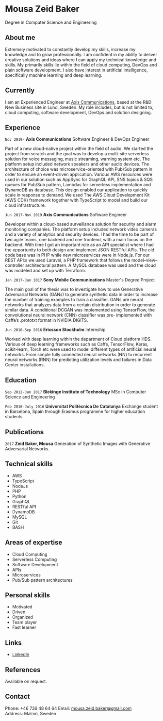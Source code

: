 # Mousa Zeid Baker
Degree in Computer Science and Engineering

## About me
Extremely motivated to constantly develop my skills, increase my knowledge
and to grow professionally. I am confident in my ability to deliver creative
solutions and ideas where I can apply my technical knowledge and skills. My
primarily skills lie within the field of cloud computing, DevOps and plain
software development. I also have interest in artificial intelligence,
specifically machine learning and deep learning.

## Currently

I am an Experienced Engineer at [Axis Communications](http://www.axis.com/),
based at the R&D New Business site in Lund, Sweden. My role includes, but is
not limited to, cloud computing, software development, DevOps and solution
designing.

## Experience
`Nov 2019-` __Axis Communications__ Software Engineer & DevOps Engineer

Part of a new cloud-native project within the field of audio. We started the
project from scratch and the goal was to develop a multi-site serverless
solution for voice messaging, music streaming, warning system etc. The
platform setup included network speakers and other audio devices. The
architecture of choice was microservice-oriented with Pub/Sub pattern in
order to ensure an event-driven application. Various AWS resources were used
in our solution such as AppSync for GraphQL API, SNS topics & SQS queues for
Pub/Sub pattern, Lambdas for serverless implementation and DynamoDB as
database. This design enabled our application to quickly scale in response to
demand. We used The AWS Cloud Development Kit (AWS CDK) framework together
with TypeScript to model and build our cloud infrastructure.

`Jun 2017-Nov 2019` __Axis Communications__ Software Engineer

Developer within a cloud-based surveillance solution for security and alarm
monitoring companies. The platform setup included network video cameras and a
variety of analytics and security devices. I had the time to be part of two
agile teams, one backend and one frontend, with a main focus on the backend.
With time I got an important role as an API specialist where I had the
opportunity to both design and implement JSON RESTful APIs. The old code base
was in PHP while new microservices were in Node.js. For our REST API:s we
used Laravel, a PHP framework that follows the model–view–controller
architectural pattern. A MySQL database was used and the cloud was modeled
and set up with Terraform.

`Jan 2017-Jun 2017` __Sony Mobile Communications__ Master's Degree Project

The main goal of the thesis was to investigate how to use Generative
Adversarial Networks (GANs) to generate synthetic data in order to increase
the number of training examples to train a classifier. GANs are neural
networks that analyzes data from a certain distribution in order to generate
similar data. A conditional DCGAN was implemented using TensorFlow, the
convolutional neural network (CNN) classifier was pre- implemented with
Caffe’s .prototxt format in NVIDIA DIGITS.

`Jun 2016-Sep 2016` __Ericsson Stockholm__ Internship

Worked with deep learning within the department of Cloud platform HDS.
Various of deep learning frameworks such as Caffe, TensorFlow, Keras,
scikit-learn, Torch etc were used to model different types of artificial
neural networks. From simple fully connected neural networks (NN) to
recurrent neural networks (RNN) for predicting utilization levels and
failures in Data Center installations.

## Education

`Sep 2012-Jun 2017` __Blekinge Institute of Technology__ MSc in Computer Science and
Engineering

`Feb 2016-July 2016` __Universitat Politècnica De Catalunya__ Exchange student in Barcelona,
Spain through Erasmus programme for higher education students


## Publications

<!-- ### Thesis -->
`2017` __Zeid Baker, Mousa__ Generation of Synthetic Images with Generative
Adversarial Networks.


## Technical skills

* AWS
* TypeScript
* NodeJs
* PHP
* Python
* GraphQL
* RESTful API
* DynamoDB
* MySQL
* Git
* BASH

## Areas of expertise

* Cloud Computing
* Serverless Computing
* Software Development
* APIs
* Microservices
* Pub/Sub pattern architectures

## Personal skills
* Motivated
* Driven
* Organized
* Team player
* Fast learner

## Links 
* [LinkedIn](https://www.linkedin.com/in/mousazeidbaker/)

## References

Available on request.

## Contact
Phone: +46 736 48 64 64 
Email: mousa.zeid.baker@gmail.com  
Address: Malmö, Sweden
